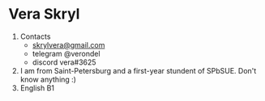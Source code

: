 # Vera Skryl
1. Contacts
    * skrylvera@gmail.com
    * telegram @verondel
    * discord vera#3625
2. I am from Saint-Petersburg and a first-year stundent of SPbSUE. Don't know anything :)
3. English B1